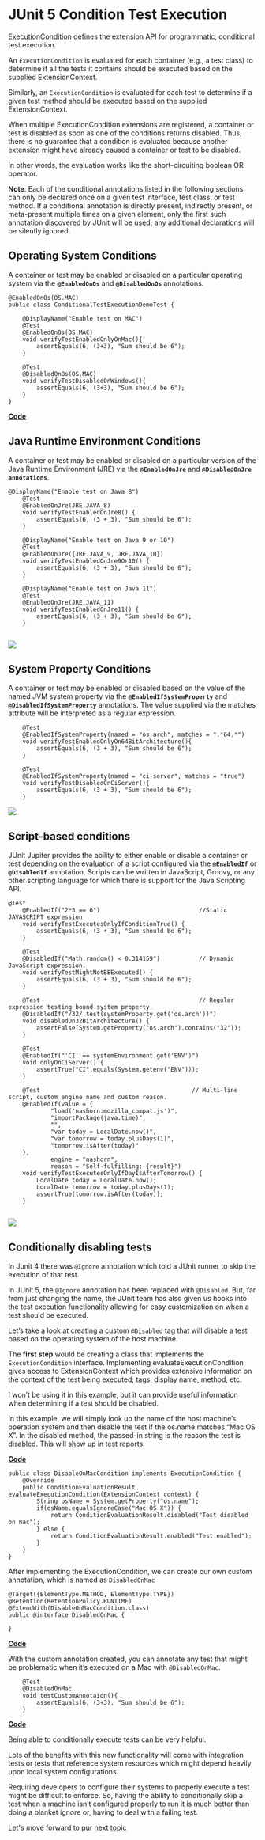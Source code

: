 # JUnit 5 Condition Test Execution

[ExecutionCondition](https://junit.org/junit5/docs/current/api/org/junit/jupiter/api/extension/ExecutionCondition.html) 
defines the extension API for programmatic, conditional test execution.

An ```ExecutionCondition``` is evaluated for each container (e.g., a test class) to determine if all the tests it contains 
should be executed based on the supplied ExtensionContext.
 
Similarly, an ```ExecutionCondition``` is evaluated for each test to determine if a given test method should be executed 
based on the supplied ExtensionContext.

When multiple ExecutionCondition extensions are registered, a container or test is disabled as soon as one of the 
conditions returns disabled. Thus, there is no guarantee that a condition is evaluated because another extension might
have already caused a container or test to be disabled. 

In other words, the evaluation works like the short-circuiting boolean OR operator.

**Note**: Each of the conditional annotations listed in the following sections can only be declared once on a given test interface, test class, or test method. If a conditional annotation is directly present, indirectly present, or meta-present multiple times on a given element, 
only the first such annotation discovered by JUnit will be used; any additional declarations will be silently ignored.


## Operating System Conditions

A container or test may be enabled or disabled on a particular operating system via the 
**```@EnabledOnOs```** and **```@DisabledOnOs```** annotations.


```
@EnabledOnOs(OS.MAC)
public class ConditionalTestExecutionDemoTest {

    @DisplayName("Enable test on MAC")
    @Test
    @EnabledOnOs(OS.MAC)
    void verifyTestEnabledOnlyOnMac(){
        assertEquals(6, (3+3), "Sum should be 6");
    }

    @Test
    @DisabledOnOs(OS.MAC)
    void verifyTestDisabledOnWindows(){
        assertEquals(6, (3+3), "Sum should be 6");
    }
}

```

[**Code**](examples/ConditionalTestExecutionDemoTest.java) 

## Java Runtime Environment Conditions
A container or test may be enabled or disabled on a particular version of the Java Runtime Environment 
(JRE) via the **```@EnabledOnJre```** and **```@DisabledOnJre annotations```**.

```
@DisplayName("Enable test on Java 8")
    @Test
    @EnabledOnJre(JRE.JAVA_8)
    void verifyTestEnabledOnJre8() {
        assertEquals(6, (3 + 3), "Sum should be 6");
    }

    @DisplayName("Enable test on Java 9 or 10")
    @Test
    @EnabledOnJre({JRE.JAVA_9, JRE.JAVA_10})
    void verifyTestEnabledOnJre9Or10() {
        assertEquals(6, (3 + 3), "Sum should be 6");
    }

    @DisplayName("Enable test on Java 11")
    @Test
    @EnabledOnJre(JRE.JAVA_11)
    void verifyTestEnabledOnJre11() {
        assertEquals(6, (3 + 3), "Sum should be 6");
    }
    
```

![](../../../../../../media/ConditionalDisabling.png)

## System Property Conditions

A container or test may be enabled or disabled based on the value of the named JVM system property via the 
**```@EnabledIfSystemProperty```** and **```@DisabledIfSystemProperty```** annotations. 
The value supplied via the matches attribute will be interpreted as a regular expression.

```
    @Test
    @EnabledIfSystemProperty(named = "os.arch", matches = ".*64.*")
    void verifyTestEnabledOnlyOn64BitArchitecture(){
        assertEquals(6, (3 + 3), "Sum should be 6");
    }

    @Test
    @EnabledIfSystemProperty(named = "ci-server", matches = "true")
    void verifyTestDisabledOnCiServer(){
        assertEquals(6, (3 + 3), "Sum should be 6");
    }
```

![](../../../../../../media/SystemPropertyBasedConditionalTEsting.png)


## Script-based conditions

JUnit Jupiter provides the ability to either enable or disable a container or test depending on the evaluation of
a script configured via the **```@EnabledIf```** or **```@DisabledIf```** annotation. Scripts can be written in JavaScript, Groovy, 
or any other scripting language for which there is support for the Java Scripting API.


```
@Test
    @EnabledIf("2*3 == 6")                            //Static JAVASCRIPT expression
    void verifyTestExecutesOnlyIfConditionTrue() {
        assertEquals(6, (3 + 3), "Sum should be 6");
    }

    @Test
    @DisabledIf("Math.random() < 0.314159")           // Dynamic JavaScript expression.
    void verifyTestMightNotBEExecuted() {
        assertEquals(6, (3 + 3), "Sum should be 6");
    }

    @Test                                             // Regular expression testing bound system property.
    @DisabledIf("/32/.test(systemProperty.get('os.arch'))")
    void disabledOn32BitArchitecture() {
        assertFalse(System.getProperty("os.arch").contains("32"));
    }

    @Test
    @EnabledIf("'CI' == systemEnvironment.get('ENV')")
    void onlyOnCiServer() {
        assertTrue("CI".equals(System.getenv("ENV")));
    }

    @Test                                           // Multi-line script, custom engine name and custom reason.
    @EnabledIf(value = {
            "load('nashorn:mozilla_compat.js')",
            "importPackage(java.time)",
            "",
            "var today = LocalDate.now()",
            "var tomorrow = today.plusDays(1)",
            "tomorrow.isAfter(today)"
    },
            engine = "nashorn",
            reason = "Self-fulfilling: {result}")
    void verifyTestExecutesOnlyIfDayIsAfterTomorrow() {
        LocalDate today = LocalDate.now();
        LocalDate tomorrow = today.plusDays(1);
        assertTrue(tomorrow.isAfter(today));
    }
    
```
![](../../../../../../media/ScriptBasedConditionDisabling.png)

## Conditionally disabling tests 

In Junit 4 there was ```@Ignore``` annotation which told a JUnit runner to skip the execution of that test. 

In JUnit 5, the ```@Ignore``` annotation has been replaced with ```@Disabled```. But, far from just changing the name, 
the JUnit team has also given us hooks into the test 
execution functionality allowing for easy customization on when a test should be executed. 

Let’s take a look at creating a custom ```@Disabled``` tag that will disable a test based on the operating system of 
the host machine.

The **first step** would be creating a class that implements the ```ExecutionCondition``` interface. 
Implementing evaluateExecutionCondition gives access to ExtensionContext which provides extensive information 
on the context of the test being executed; tags, display name, method, etc. 

I won’t be using it in this example, but it can provide useful information when determining
if a test should be disabled.

In this example, we will simply look up the name of the host machine’s operation system and then disable the test if the os.name matches “Mac OS X”. 
In the disabled method, the passed-in string is the reason the test is disabled. This will show up in test reports.

[**Code**](examples/customAnnotation/DisableOnMacCondition.java)
```
public class DisableOnMacCondition implements ExecutionCondition {
    @Override
    public ConditionEvaluationResult evaluateExecutionCondition(ExtensionContext context) {
        String osName = System.getProperty("os.name");
        if(osName.equalsIgnoreCase("Mac OS X")) {
            return ConditionEvaluationResult.disabled("Test disabled on mac");
        } else {
            return ConditionEvaluationResult.enabled("Test enabled");
        }
    }
}
```
After implementing the ExecutionCondition, we can create our own custom annotation, which is named as ```DisabledOnMac```

```
@Target({ElementType.METHOD, ElementType.TYPE})
@Retention(RetentionPolicy.RUNTIME)
@ExtendWith(DisableOnMacCondition.class)
public @interface DisabledOnMac {

}
```
[**Code**](examples/customAnnotation/DisabledOnMac.java)

With the custom annotation created,
you can annotate any test that might be problematic when it’s executed on a Mac with ```@DisabledOnMac```.

```
    @Test
    @DisabledOnMac
    void testCustomAnnotaion(){
        assertEquals(6, (3+3), "Sum should be 6");
    }
```

[**Code**](examples/customAnnotation/CustomConditionDemoTest.java)

Being able to conditionally execute tests can be very helpful.
 
Lots of the benefits with this new functionality will come with integration tests or tests that
reference system resources which might depend heavily upon local system configurations.
 
Requiring developers to configure their systems to properly execute a test might be difficult to enforce. 
So, having the ability to conditionally skip a test when a machine isn’t configured properly to run it is much better than doing a blanket ignore or, having to deal with a failing test.

Let's move forward to pur next [topic](tagging.md)


